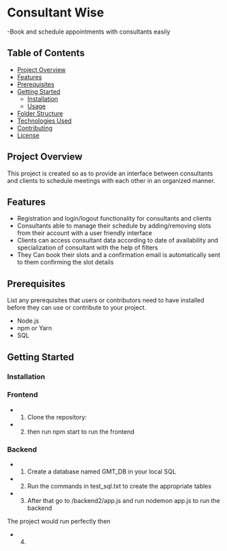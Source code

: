 # Consultant Wise
-Book and schedule appointments with consultants easily

## Table of Contents

- [Project Overview](#project-overview)
- [Features](#features)
- [Prerequisites](#prerequisites)
- [Getting Started](#getting-started)
  - [Installation](#installation)
  - [Usage](#usage)
- [Folder Structure](#folder-structure)
- [Technologies Used](#technologies-used)
- [Contributing](#contributing)
- [License](#license)

## Project Overview

This project is created so as to provide an interface between consultants and clients to schedule meetings with each other in an organized manner.

## Features

-  Registration and login/logout functionality for consultants and clients
-  Consultants able to manage their schedule by adding/removing slots from their account with a user friendly interface
- Clients can access consultant data according to date of availability and specialization of consultant with the help of filters
- They Can book their slots and a confirmation email is automatically sent to them confirming the slot details

## Prerequisites

List any prerequisites that users or contributors need to have installed before they can use or contribute to your project.

- Node.js 
- npm or Yarn 
- SQL

## Getting Started

### Installation 

### Frontend

- 1. Clone the repository:
- 2. then run npm start to run the frontend
### Backend
- 1. Create a database named GMT_DB in your local SQL
- 2. Run the commands in test_sql.txt to create the appropriate tables
- 3. After that go to /backend2/app.js and run nodemon app.js to run the backend

The project would run perfectly then
- 4. 
